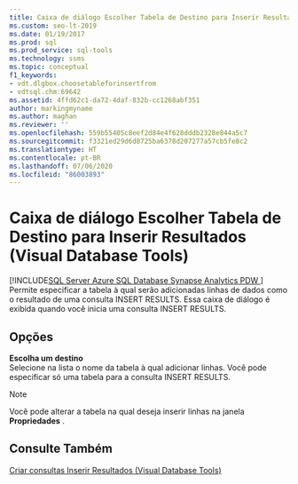 ```yaml
---
title: Caixa de diálogo Escolher Tabela de Destino para Inserir Resultados
ms.custom: seo-lt-2019
ms.date: 01/19/2017
ms.prod: sql
ms.prod_service: sql-tools
ms.technology: ssms
ms.topic: conceptual
f1_keywords:
- vdt.dlgbox.choosetableforinsertfrom
- vdtsql.chm:69642
ms.assetid: 4ffd62c1-da72-4daf-832b-cc1268abf351
author: markingmyname
ms.author: maghan
ms.reviewer: ''
ms.openlocfilehash: 559b55405c8eef2d84e4f628dddb2328e844a5c7
ms.sourcegitcommit: f3321ed29d6d8725ba6378d207277a57cb5fe8c2
ms.translationtype: HT
ms.contentlocale: pt-BR
ms.lasthandoff: 07/06/2020
ms.locfileid: "86003893"
---
```

# <a name="choose-target-table-for-insert-results-dialog-box-visual-database-tools"></a>Caixa de diálogo Escolher Tabela de Destino para Inserir Resultados (Visual Database Tools)
[!INCLUDE[SQL Server Azure SQL Database Synapse Analytics PDW ](../../includes/applies-to-version/sql-asdb-asdbmi-asa-pdw.md)]
Permite especificar a tabela à qual serão adicionadas linhas de dados como o resultado de uma consulta INSERT RESULTS. Essa caixa de diálogo é exibida quando você inicia uma consulta INSERT RESULTS.  
  
## <a name="options"></a>Opções  
**Escolha um destino**  
Selecione na lista o nome da tabela à qual adicionar linhas. Você pode especificar só uma tabela para a consulta INSERT RESULTS.  
  
> [!NOTE]  
> Você pode alterar a tabela na qual deseja inserir linhas na janela **Propriedades** .  
  
## <a name="see-also"></a>Consulte Também  
[Criar consultas Inserir Resultados &#40;Visual Database Tools&#41;](../../ssms/visual-db-tools/create-insert-results-queries-visual-database-tools.md)  
  
